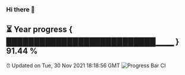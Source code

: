 ### Hi there 👋
⏳ Year progress { ███████████████████████████▁▁▁ } 91.44 %
---
⏰ Updated on Tue, 30 Nov 2021 18:18:56 GMT
![Progress Bar CI](https://github.com/liununu/liununu/workflows/Progress%20Bar%20CI/badge.svg)
